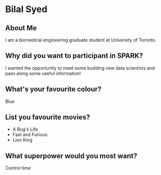 # Bilal Syed

## About Me
I am a biomedical engineering graduate student at University of Toronto.

## Why did you want to participant in SPARK?
I wanted the opportunity to meet some budding new data scientists and pass along some useful information!

## What's your favourite colour? 
Blue

## List you favourite movies?
- A Bug's Life
- Fast and Furious
- Lion King

## What superpower would you most want?
Control time
